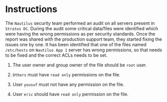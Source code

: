 # Instructions

The `Nautilus` security team performed an audit on all servers present in `Stratos DC`. During the audit some critical data/files were identified which were 
having the wrong permissions as per security standards. Once the report was shared with the production support team, they started fixing the issues one by one. It has been identified that one of the files named `/etc/hosts` on `Nautilus App 1` server has wrong permissions, so that needs to be fixed and the correct ACLs needs to be set.

1. The user owner and group owner of the  file should be `root` user.

2. `Others` must have `read only` permissions on the file.

3. User `yousuf` must not have any permission on the file.

4. User `eric` should have `read only` permission on the file.
